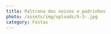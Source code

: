 ```yaml
---
title: Paltrona dos noivos e padrinhos
photo: /assets/img/uploads/5-3-.jpg
category: Festas
---
```

